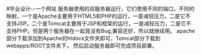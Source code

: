 #毕业设计--一个网站
服务器使用的双服务器运行，它们使用不同的端口，不同的映射。一个是Apache主要用于HTML5和PHP的运行，一是减轻压力，二是它不支持JSP。二个是Tomcat主要用于JSP和框架的运行，一是减轻压力，二是它不支持PHP。但是两个服务器在一起竟没有Bug,兼容还好，所以就继续用。
apache部分下载添加到Apache的htdocs文件夹即可，Tomcat部分下载到webapps/ROOT文件夹下，
然后启动服务器即可完成项目部署。
